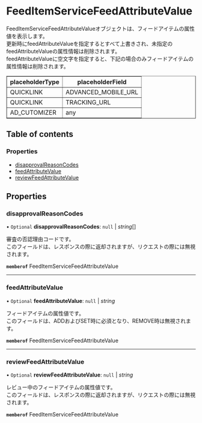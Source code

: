 # FeedItemServiceFeedAttributeValue


<div lang=\"ja\">FeedItemServiceFeedAttributeValueオブジェクトは、フィードアイテムの属性値を表示します。<br> 更新時にfeedAttributeValueを指定するとすべて上書きされ、未指定のfeedAttributeValueの属性情報は削除されます。<br> feedAttributeValueに空文字を指定すると、下記の場合のみフィードアイテムの属性情報は削除されます。   <table border=\"1\">     <thead>       <tr>         <th>placeholderType</th>         <th>placeholderField</th>       </tr>     </thead>     <tbody>       <tr>         <td>QUICKLINK</td>         <td>ADVANCED_MOBILE_URL</td>       </tr>       <tr>         <td>QUICKLINK</td>         <td>TRACKING_URL</td>       </tr>       <tr>         <td>AD_CUTOMIZER</td>         <td>any</td>       </tr>     </tbody>   </table> </div> 

## Table of contents

### Properties

- [disapprovalReasonCodes](feeditemservicefeedattributevalue.md#disapprovalreasoncodes)
- [feedAttributeValue](feeditemservicefeedattributevalue.md#feedattributevalue)
- [reviewFeedAttributeValue](feeditemservicefeedattributevalue.md#reviewfeedattributevalue)

## Properties

### disapprovalReasonCodes

• `Optional` **disapprovalReasonCodes**: ``null`` \| *string*[]

<div lang=\"ja\">審査の否認理由コードです。<br> このフィールドは、レスポンスの際に返却されますが、リクエストの際には無視されます。</div> 

**`memberof`** FeedItemServiceFeedAttributeValue

___

### feedAttributeValue

• `Optional` **feedAttributeValue**: ``null`` \| *string*

<div lang=\"ja\">フィードアイテムの属性値です。<br> このフィールドは、ADDおよびSET時に必須となり、REMOVE時は無視されます。</div> 

**`memberof`** FeedItemServiceFeedAttributeValue

___

### reviewFeedAttributeValue

• `Optional` **reviewFeedAttributeValue**: ``null`` \| *string*

<div lang=\"ja\">レビュー中のフィードアイテムの属性値です。<br> このフィールドは、レスポンスの際に返却されますが、リクエストの際には無視されます。</div> 

**`memberof`** FeedItemServiceFeedAttributeValue
